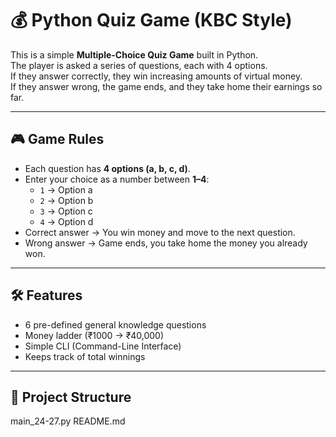 # 💰 Python Quiz Game (KBC Style)

This is a simple **Multiple-Choice Quiz Game** built in Python.  
The player is asked a series of questions, each with 4 options.  
If they answer correctly, they win increasing amounts of virtual money.  
If they answer wrong, the game ends, and they take home their earnings so far.  

---

## 🎮 Game Rules
- Each question has **4 options (a, b, c, d)**.
- Enter your choice as a number between **1–4**:
  - `1` → Option a
  - `2` → Option b
  - `3` → Option c
  - `4` → Option d
- Correct answer → You win money and move to the next question.
- Wrong answer → Game ends, you take home the money you already won.

---

## 🛠️ Features
- 6 pre-defined general knowledge questions
- Money ladder (₹1000 → ₹40,000)
- Simple CLI (Command-Line Interface)
- Keeps track of total winnings

---

## 📂 Project Structure
main_24-27.py
README.md

